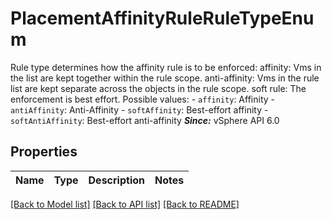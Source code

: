 # PlacementAffinityRuleRuleTypeEnum

Rule type determines how the affinity rule is to be enforced: affinity: Vms in the list are kept together within the rule scope.  anti-affinity: Vms in the rule list are kept separate across the objects in the rule scope. soft rule: The enforcement is best effort.  Possible values: - `affinity`: Affinity - `antiAffinity`: Anti-Affinity - `softAffinity`: Best-effort affinity - `softAntiAffinity`: Best-effort anti-affinity    ***Since:*** vSphere API 6.0 

## Properties
Name | Type | Description | Notes
------------ | ------------- | ------------- | -------------

[[Back to Model list]](../README.md#documentation-for-models) [[Back to API list]](../README.md#documentation-for-api-endpoints) [[Back to README]](../README.md)



